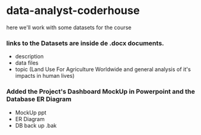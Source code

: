 # data-analyst-coderhouse
 here we'll work with some datasets for the course
 
 ### links to the Datasets are inside de .docx documents.
 - description
 - data files
 - topic (Land Use For Agriculture Worldwide and general analysis of it's impacts in human lives)

### Added the Project's Dashboard MockUp in Powerpoint and the Database ER Diagram
- MockUp ppt
- ER Diagram
- DB back up .bak

